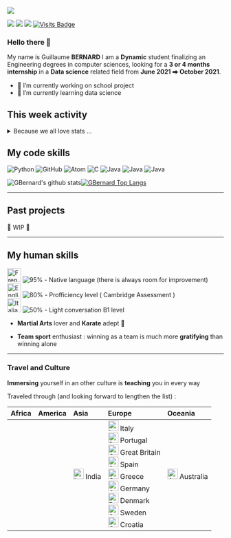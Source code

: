 [<img src="https://raw.githubusercontent.com/GBernard314/GBernard314/master/banner.jpg"/>]()

[<img src="https://img.shields.io/badge/linkedin-%230077B5.svg?&style=for-the-badge&logo=linkedin&logoColor=white" />](https://www.linkedin.com/in/guillaume-bernard-768547155/) [<img src="https://img.shields.io/badge/whatsapp-25D366.svg?&style=for-the-badge&logo=WhatsApp&logoColor=white" />](https://wa.me/+33645496185?text=I'm%20open%20for%20internship)  [<img src="https://img.shields.io/badge/gmail-d14836.svg?&style=for-the-badge&logo=Gmail&logoColor=white" />](https://mail.google.com/mail/?view=cm&fs=1&to=guillaume.bernard31415@gmail.com&su=To%20know%20you%20better&body=Hello%20There)  [![Visits Badge](https://badges.pufler.dev/visits/GBernard314/GBernard314)](https://badges.pufler.dev?style=flat-square)

### Hello there 👋

My name is Guillaume **BERNARD**
I am a **Dynamic** student finalizing an Engineering degrees in computer sciences, looking for a **3 or 4 months internship** in a **Data science** related field from **June 2021 ⮕ October 2021**.


- 🔭 I’m currently working on school project
- 🌱 I’m currently learning data science

## This week activity

<details>
  <summary>Because we all love stats ...</summary><br/>

<!--START_SECTION:waka-->
```text
Week: 18 October, 2020 - 25 October, 2020

Other    16 mins         ███████▓░░░░░░░░░░░░░░░░░   30.98 % 
INI      13 mins         ██████░░░░░░░░░░░░░░░░░░░   24.48 % 
Text     6 mins          ███░░░░░░░░░░░░░░░░░░░░░░   12.41 % 
Bash     6 mins          ███░░░░░░░░░░░░░░░░░░░░░░   11.55 % 
Python   6 mins          ██▓░░░░░░░░░░░░░░░░░░░░░░   11.01 % 
```
<!--END_SECTION:waka-->

</details>

## My code skills 

<p>
  <img alt="Python" src="https://img.shields.io/badge/-Python-3776AB?style=flat-square&logo=python&logoColor=white" />
  <img alt="GitHub" src="https://img.shields.io/badge/-GitHub-181717?style=flat-square&logo=GitHub&logoColor=white" /> 
  <img alt="Atom" src="https://img.shields.io/badge/-Atom-66595c?style=flat-square&logo=Atom&logoColor=white" /> 
  <img alt="C" src="https://img.shields.io/badge/-C-A8B9CC?style=flat-square&logo=C&logoColor=black" /> 
  <img alt="Java" src="https://img.shields.io/badge/-Java-007396?style=flat-square&logo=Java&logoColor=white" /> 
  <img alt="Java" src="https://img.shields.io/badge/-Linux-fcc624?style=flat-square&logo=Linux&logoColor=black"/> 
  <img alt="Java" src="https://img.shields.io/badge/-Git-f05032?style=flat-square&logo=Git&logoColor=white"/> 
</p>

![GBernard's github stats](https://github-readme-stats.vercel.app/api?username=GBernard314&show_icons=true&count_private=true)[![GBernard Top Langs](https://github-readme-stats.vercel.app/api/top-langs/?username=GBernard314)](https://github.com/anuraghazra/github-readme-stats)

---
## Past projects
🚧 WIP 🚧

---

## My human skills

<p>
	<img alt="French" src="https://hatscripts.github.io/circle-flags/flags/fr.svg" width="32">
	<img alt="95%" src="https://progress-bar.dev/95"> 
    - Native language (there is always room for improvement) <br>
  	<img alt="English" src="https://hatscripts.github.io/circle-flags/flags/us.svg" width="32">
	<img alt="80%" src="https://progress-bar.dev/80">
    - Profficiency level ( Cambridge Assessment )<br>
  	<img alt="Italian" src="https://hatscripts.github.io/circle-flags/flags/it.svg" width="32">
	<img alt="50%" src="https://progress-bar.dev/50"> 
    - Light conversation B1 level<br>
</p> 

- **Martial Arts** lover and **Karate** adept 🥋

- **Team sport** enthusiast : winning as a team is much more **gratifying** than winning alone

  

---

### Travel and Culture

**Immersing** yourself in an other culture is **teaching** you in every way

Traveled through (and looking forward to lengthen the list) :

| Africa | America | Asia                                                         | Europe                                                       | Oceania                                                      |
| :----- | :------ | :----------------------------------------------------------- | :----------------------------------------------------------- | :----------------------------------------------------------- |
|        |         | <img alt="India" src="https://hatscripts.github.io/circle-flags/flags/in.svg" width="24"> India | <img alt="Italy" src="https://hatscripts.github.io/circle-flags/flags/it.svg" width="24"> Italy<br /><img alt="Portugal" src="https://hatscripts.github.io/circle-flags/flags/pt.svg" width="24"> Portugal<br /><img alt="GreatBritain" src="https://hatscripts.github.io/circle-flags/flags/gb.svg" width="24"> Great Britain<br /><img alt="Spain" src="https://hatscripts.github.io/circle-flags/flags/es.svg" width="24"> Spain<br /><img alt="Greece" src="https://hatscripts.github.io/circle-flags/flags/gr.svg" width="24"> Greece<br /><img alt="Germany" src="https://hatscripts.github.io/circle-flags/flags/de.svg" width="24"> Germany<br /><img alt="Denmark" src="https://hatscripts.github.io/circle-flags/flags/dk.svg" width="24"> Denmark<br /><img alt="Sweden" src="https://hatscripts.github.io/circle-flags/flags/se.svg" width="24"> Sweden<br /><img alt="Croatia" src="https://hatscripts.github.io/circle-flags/flags/hr.svg" width="24"> Croatia<br /> | <img alt="Australia" src="https://hatscripts.github.io/circle-flags/flags/au.svg" width="24"> Australia |



